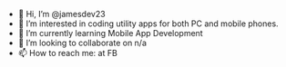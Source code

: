- 👋 Hi, I’m @jamesdev23
- 👀 I’m interested in coding utility apps for both PC and mobile phones.
- 🌱 I’m currently learning Mobile App Development
- 💞️ I’m looking to collaborate on n/a
- 📫 How to reach me: at FB

<!---
jamesdev23/jamesdev23 is a ✨ special ✨ repository because its `README.md` (this file) appears on your GitHub profile.
You can click the Preview link to take a look at your changes.
--->
